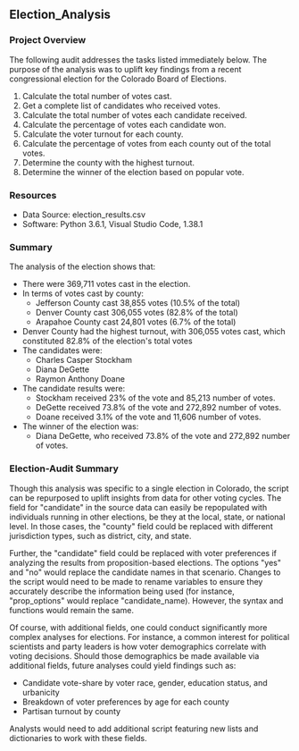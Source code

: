 ## Election_Analysis
### Project Overview
The following audit addresses the tasks listed immediately below. The purpose of the analysis was to uplift key findings from a recent congressional election for the Colorado Board of Elections.

1. Calculate the total number of votes cast.
2. Get a complete list of candidates who received votes.
3. Calculate the total number of votes each candidate received.
4. Calculate the percentage of votes each candidate won.
5. Calculate the voter turnout for each county.
6. Calculate the percentage of votes from each county out of the total votes.
7. Determine the county with the highest turnout.
8. Determine the winner of the election based on popular vote.

### Resources
* Data Source: election_results.csv
* Software: Python 3.6.1, Visual Studio Code, 1.38.1

### Summary
The analysis of the election shows that:

* There were 369,711 votes cast in the election.
* In terms of votes cast by county:
	* Jefferson County cast 38,855 votes (10.5% of the total)
	* Denver County cast 306,055 votes (82.8% of the total)
	* Arapahoe County cast 24,801 votes (6.7% of the total)
* Denver County had the highest turnout, with 306,055 votes cast, which constituted 82.8% of the election's total votes
* The candidates were:
	* Charles Casper Stockham
	* Diana DeGette
	* Raymon Anthony Doane
* The candidate results were:
	* Stockham received 23% of the vote and 85,213 number of votes.
	* DeGette received 73.8% of the vote and 272,892 number of votes.
	* Doane received 3.1% of the vote and 11,606 number of votes.
* The winner of the election was:
	* Diana DeGette, who received 73.8% of the vote and 272,892 number of votes.

### Election-Audit Summary
Though this analysis was specific to a single election in Colorado, the script can be repurposed to uplift insights from data for other voting cycles. The field for "candidate" in the source data can easily be repopulated with individuals running in other elections, be they at the local, state, or national level. In those cases, the "county" field could be replaced with different jurisdiction types, such as district, city, and state.

Further, the "candidate" field could be replaced with voter preferences if analyzing the results from proposition-based elections. The options "yes" and "no" would replace the candidate names in that scenario. Changes to the script would need to be made to rename variables to ensure they accurately describe the information being used (for instance, "prop_options" would replace "candidate_name). However, the syntax and functions would remain the same.

Of course, with additional fields, one could conduct significantly more complex analyses for elections. For instance, a common interest for political scientists and party leaders is how voter demographics correlate with voting decisions. Should those demographics be made available via additional fields, future analyses could yield findings such as:

* Candidate vote-share by voter race, gender, education status, and urbanicity
* Breakdown of voter preferences by age for each county
* Partisan turnout by county

Analysts would need to add additional script featuring new lists and dictionaries to work with these fields.



